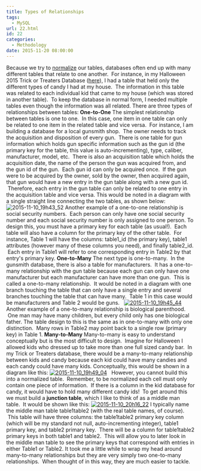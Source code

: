 ```yaml
---
title: Types of Relationships
tags:
  - MySQL
url: 22.html
id: 22
categories:
  - Methodology
date: 2015-11-20 08:00:00
---
```


Because we try to [normalize](/normalization/) our tables, databases often end up with many different tables that relate to one another.  For instance, in my Halloween 2015 Trick or Treaters Database ([here](/halloween-2015-trick-or-treaters-part-1-mysql-database/)), I had a table that held only the different types of candy I had at my house.  The information in this table was related to each individual kid that came to my house (which was stored in another table).  To keep the database in normal form, I needed multiple tables even though the information was all related. There are three types of relationships between tables: **One-to-One** The simplest relationship between tables is one to one.  In this case, one item in one table can only be related to one item in the related table and vice versa.  For instance, I am building a database for a local gunsmith shop.  The owner needs to track the acquisition and disposition of every gun.  There is one table for gun information which holds gun specific information such as the gun id (the primary key for the table, this value is auto-incrementing), type, caliber, manufacturer, model, etc.  There is also an acquisition table which holds the acquisition date, the name of the person the gun was acquired from, and the gun id of the gun.  Each gun id can only be acquired once.  If the gun were to be acquired by the owner, sold by the owner, then acquired again, that gun would have a new entry in the gun table along with a new gun id.  Therefore, each entry in the gun table can only be related to one entry in the acquisition table and vice versa. This would be noted in a diagram with a single straight line connecting the two tables, as shown below: ![2015-11-10_19h43_52](/wp-content/uploads/2015/11/2015-11-10_19h43_52.png) Another example of a one-to-one relationship is social security numbers.  Each person can only have one social security number and each social security number is only assigned to one person. To design this, you must have a primary key for each table (as usual!).  Each table will also have a column for the primary key of the other table.  For instance, Table 1 will have the columns: table1\_id (the primary key), table1 attributes (however many of these columns you need), and finally table2\_id.  Each entry in Table1 will refer to one corresponding entry in Table2 by that entry's primary key. **One-to-Many** The next type is one-to-many.  In the gunsmith database, there is also a table for manufacturers.  It has a one-to-many relationship with the gun table because each gun can only have one manufacturer but each manufacturer can have more than one gun.  This is called a one-to-many relationship.  It would be noted in a diagram with one branch touching the table that can only have a single entry and several branches touching the table that can have many.  Table 1 in this case would be manufacturers and Table 2 would be guns.   [![2015-11-10_19h45_44](/wp-content/uploads/2015/11/2015-11-10_19h45_44.png)](/wp-content/uploads/2015/11/2015-11-10_19h45_44.png) Another example of a one-to-many relationship is biological parenthood.  One man may have many children, but every child only has one biological father. The table design to this is the same as in one-to-many with only one distinction.  Many rows in Table2 may point back to a single row (primary key) in Table 1. **Many-to-Many** Many-to-many is easy to understand conceptually but is the most difficult to design.  Imagine for Halloween I allowed kids who dressed up to take more than one full sized candy bar.  In my Trick or Treaters database, there would be a many-to-many relationship between kids and candy because each kid could have many candies and each candy could have many kids. Conceptually, this would be shown in a diagram like this: [![2015-11-10_19h49_04](/wp-content/uploads/2015/11/2015-11-10_19h49_04-300x77.png)](/wp-content/uploads/2015/11/2015-11-10_19h49_04.png)   However, you cannot build this into a normalized table.  Remember, to be normalized each cell must only contain one piece of information.  If there is a column in the kid database for candy, it would have to hold many different candy ids!  To get around this we must build a **junction table**, which I like to think of as a middle man table.  It would be shown like this: [![2015-11-10_20h16_22](/wp-content/uploads/2015/11/2015-11-10_20h16_22.png)](/wp-content/uploads/2015/11/2015-11-10_20h16_22.png) I typically name the middle man table table1table2 (with the real table names, of course).  This table will have three columns: the table1table2 primary key column (which will be my standard not null, auto-incrementing integer), table1 primary key, and table2 primary key.  There will be a column for table1table2 primary keys in both table1 and table2.  This will allow you to later look in the middle man table to see the primary keys that correspond with entries in either Table1 or Table2. It took me a little while to wrap my head around many-to-many relationships but they are very simply two one-to-many relationships.  When thought of in this way, they are much easier to tackle.